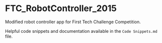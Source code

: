 # FTC_RobotController_2015
Modified robot controller app for First Tech Challenge Competition.

Helpful code snippets and documentation available in the `Code Snippets.md` file.
